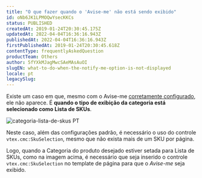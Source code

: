 ```yaml
---
title: "O que fazer quando o 'Avise-me' não está sendo exibido"
id: oNb6JK1LPMOQwYsecKKCs
status: PUBLISHED
createdAt: 2019-01-24T20:30:45.175Z
updatedAt: 2022-04-04T16:36:16.943Z
publishedAt: 2022-04-04T16:36:16.943Z
firstPublishedAt: 2019-01-24T20:30:45.618Z
contentType: frequentlyAskedQuestion
productTeam: Others
author: 5fYXkMJagMwcSAeMAsAuOI
slugEN: what-to-do-when-the-notify-me-option-is-not-displayed
locale: pt
legacySlug: 
---
```


Existe um caso em que, mesmo com o Avise-me [corretamente configurado](/pt/tutorial/configurar-o-avise-me), ele não aparece. É **quando o tipo de exibição da categoria está selecionado como Lista de SKUs**.

![categoria-lista-de-skus PT](//images.ctfassets.net/alneenqid6w5/bZSp5aNwWsAiSIYU8Oso0/a647479f70fa0e760ff4f3064bbbd421/lista_de_skus.png)

Neste caso, além das configurações padrão, é necessário o uso do controle `vtex.cmc:SkuSelection`, mesmo que não exista mais de um SKU por página.

Logo, quando a Categoria do produto desejado estiver setada para Lista de SKUs, como na imagem acima, é necessário que seja inserido o controle `vtex.cmc:SkuSelection` no template de página para que o *Avise-me* seja exibido.
